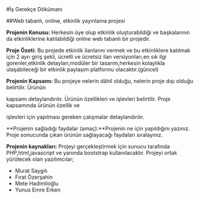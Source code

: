 #İş Gerekçe Dökümanı 

##Web tabanlı, online, etkinlik yayınlama projesi

**Projenin Konusu:** Herkesin üye olup etkinlik oluşturabildiği ve başkalarının da etkinliklerine katılabildiği online web tabanlı bir projedir.

**Proje Özeti:**  Bu projede etkinlik ilanlarını vermek ve bu etkinliklere katılmak için 2 ayrı giriş şekli,
ücretli ve ücretsiz ilan versiyonları,en sık ilgi gorenler,etkinlik detayları,modüler bir tasarım,herkesin kolaylıkla
ulaşabileceği bir etkinlik paylaşım platformu olacaktır.(güncel)


**Projenin Kapsamı:** Bu projeye nelerin dâhil olduğu, nelerin proje dışı olduğu belirtilir. Ürünün

kapsamı detaylandırılır. Ürünün özellikleri ve işlevleri belirtilir. Proje kapsamında ürünün özellik ve

işlevleri için yapılması gereken çalışmalar detaylandırılır.

**Projenin sağladığı faydalar (amaç):**Projenin ne için yapıldığını yazınız. Proje sonucunda çıkan ürünün sağlayacağı faydaları sıralayınız. 

**Projenin kaynakları:** Projeyi gerçekleştirmek için sunucu tarafında PHP,html,javascript ve yanında bootstrap kullanılacaktır. Projeyi ortak yürütecek olan yazılımcılar;
* Murat Saygılı
* Fırat Özerşahin
* Mete Hadimlioğlu
* Yunus Emre Erken


